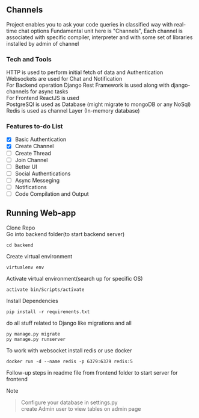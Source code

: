 ## Channels

Project enables you to ask your code queries in classified way with real-time chat options
Fundamental unit here is "Channels", Each channel is associated with specific compiler, interpreter 
and with some set of libraries installed by admin of channel

### Tech and Tools

HTTP is used to perform initial fetch of data and Authentication \
Websockets are used for Chat and Notification \
For Backend operation Django Rest Framework is used along with django-channels for async tasks \
For Frontend ReactJS is used \
PostgreSQl is used as Database (might migrate to mongoDB or any NoSql) \
Redis is used as channel Layer (In-memory database) 

### Features to-do List

- [x] Basic Authentication
- [x] Create Channel
- [ ] Create Thread
- [ ] Join Channel
- [ ] Better UI
- [ ] Social Authentications
- [ ] Async Messeging
- [ ] Notifications
- [ ] Code Compilation and Output

## Running Web-app

Clone Repo \
Go into backend folder(to start backend server) 
```
cd backend
```
Create virtual environment 
```
virtualenv env
```
Activate virtual environment(search up for specific OS)
```
activate bin/Scripts/activate
```
Install Dependencies
```
pip install -r requirements.txt
```

do all stuff related to Django like migrations and all
```
py manage.py migrate
py manage.py runserver
```

To work with websocket install redis or use docker
```
docker run -d --name redis -p 6379:6379 redis:5
```

Follow-up steps in readme file from frontend folder to start server for frontend

Note
> Configure your database in settings.py \
> create Admin user to view tables on admin page 







